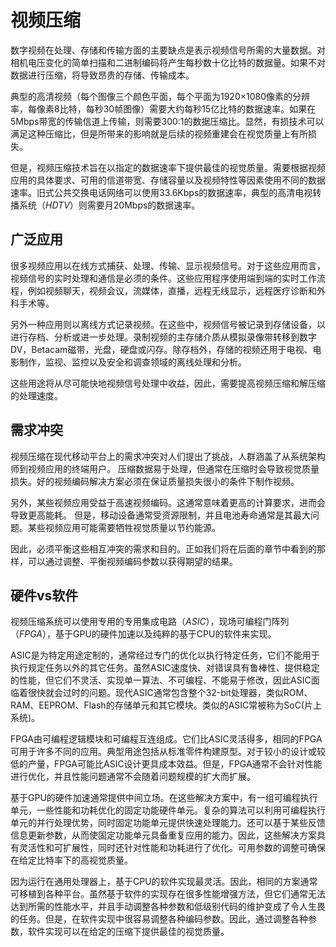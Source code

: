 # 视频压缩
数字视频在处理、存储和传输方面的主要缺点是表示视频信号所需的大量数据。对相机电压变化的简单扫描和二进制编码将产生每秒数十亿比特的数据量。如果不对数据进行压缩，将导致昂贵的存储、传输成本。

典型的高清视频（每个图像三个颜色平面，每个平面为1920×1080像素的分辨率，每像素8比特，每秒30帧图像）需要大约每秒15亿比特的数据速率。如果在5Mbps带宽的传输信道上传输，则需要300:1的数据压缩比。显然，有损技术可以满足这种压缩比，但是所带来的影响就是后续的视频重建会在视觉质量上有所损失。

但是，视频压缩技术旨在以指定的数据速率下提供最佳的视觉质量。需要根据视频应用的具体要求、可用的信道带宽、存储容量以及视频特性等因素使用不同的数据速率。旧式公共交换电话网络可以使用33.6Kbps的数据速率，典型的高清电视转播系统（*HDTV*）则需要月20Mbps的数据速率。

## 广泛应用
很多视频应用以在线方式捕获、处理、传输、显示视频信号。对于这些应用而言，视频信号的实时处理和通信是必须的条件。这些应用程序使用端到端的实时工作流程，例如视频聊天，视频会议，流媒体，直播，远程无线显示，远程医疗诊断和外科手术等。

另外一种应用则以离线方式记录视频。在这些中，视频信号被记录到存储设备，以进行存档、分析或进一步处理。录制视频的主存储介质从模拟录像带转移到数字DV，Betacam磁带，光盘，硬盘或闪存。除存档外，存储的视频还用于电视、电影制作，监视、监控以及安全和调查领域的离线处理和分析。

这些用途将从尽可能快地视频信号处理中收益，因此，需要提高视频压缩和解压缩的处理速度。

## 需求冲突
视频压缩在现代移动平台上的需求冲突对人们提出了挑战，人群涵盖了从系统架构师到视频应用的终端用户。 压缩数据易于处理，但通常在压缩时会导致视觉质量损失。好的视频编码解决方案必须在保证质量损失很小的条件下制作视频。

另外，某些视频应用受益于高速视频编码。这通常意味着更高的计算要求，进而会导致更高能耗。 但是，移动设备通常受资源限制，并且电池寿命通常是其最大问题。某些视频应用可能需要牺牲视觉质量以节约能源。

因此，必须平衡这些相互冲突的需求和目的。正如我们将在后面的章节中看到的那样，可以通过调整、平衡视频编码参数以获得期望的结果。

## 硬件vs软件
视频压缩系统可以使用专用的专用集成电路（*ASIC*），现场可编程门阵列（*FPGA*），基于GPU的硬件加速以及纯粹的基于CPU的软件来实现。

ASIC是为特定用途定制的，通常经过专门的优化以执行特定任务，它们不能用于执行规定任务以外的其它任务。虽然ASIC速度快、对错误具有鲁棒性、提供稳定的性能，但它们不灵活、实现单一算法、不可编程、不能易于修改，因此ASIC面临着很快就会过时的问题。现代ASIC通常包含整个32-bit处理器，类似ROM、RAM、EEPROM、Flash的存储单元和其它模块。类似的ASIC常被称为SoC(片上系统)。

FPGA由可编程逻辑模块和可编程互连组成。它们比ASIC灵活得多，相同的FPGA可用于许多不同的应用。典型用途包括从标准零件构建原型。对于较小的设计或较低的产量，FPGA可能比ASIC设计更具成本效益。但是，FPGA通常不会针对性能进行优化，并且性能问题通常不会随着问题规模的扩大而扩展。

基于GPU的硬件加速通常提供中间立场。在这些解决方案中，有一组可编程执行单元，一些性能和功耗优化的固定功能硬件单元。复杂的算法可以利用可编程执行单元的并行处理优势，同时固定功能单元提供快速处理能力。还可以基于某些反馈信息更新参数，从而使固定功能单元具备重复应用的能力。因此，这些解决方案具有灵活性和可扩展性，同时还针对性能和功耗进行了优化。可用参数的调整可确保在给定比特率下的高视觉质量。

因为运行在通用处理器上，基于CPU的软件实现最灵活。因此，相同的方案通常可移植到各种平台。虽然基于软件的实现存在很多性能增强方法，但它们通常无法达到所需的性能水平，并且手动调整各种参数和低级别代码的维护变成了令人生畏的任务。但是，在软件实现中很容易调整各种编码参数。因此，通过调整各种参数，软件实现可以在给定的压缩下提供最佳的视觉质量。
